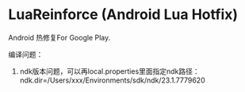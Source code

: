 # **LuaReinforce** (Android Lua Hotfix)
Android 热修复For Google Play.

编译问题：
1. ndk版本问题，可以再local.properties里面指定ndk路径：
ndk.dir=/Users/xxx/Environments/sdk/ndk/23.1.7779620
